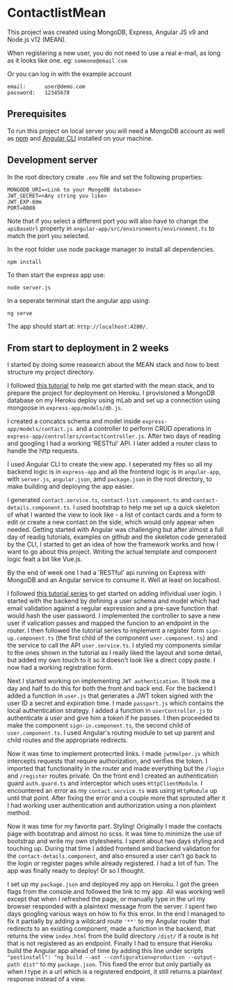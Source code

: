 # ContactlistMean

This project was created using MongoDB, Express, Angular JS v9 and Node.js v12 (MEAN).

When registering a new user, you do not need to use a real e-mail, as long as it looks like one. eg: `someone@email.com`

Or you can log in with the example account
```
email:      user@demo.com
password:   12345678

```

## Prerequisites

To run this project on local server you will need a MongoDB account as well as [npm](https://docs.npmjs.com/) and [Angular CLI](https://angular.io/cli) installed on your machine.

## Development server

In the root directory create `.env` file and set the following properties:

```
MONGODB_URI=<Link to your MongoDB database>
JWT_SECRET=<Any string you like>
JWT_EXP-60m
PORT=8080
```

Note that if you select a different port you will also have to change the `apiBaseUrl` property in `angular-app/src/environments/environment.ts` to match the port you selected.

In the root folder use node package manager to install all dependencies.

```
npm install
```

To then start the express app use:

```
node server.js
```

In a seperate terminal start the angular app using:

```
ng serve
```

The app should start at: `http://localhost:4200/`.

## From start to deployment in 2 weeks

I started by doing some reasearch about the MEAN stack and how to best structure my project directory.

I followed [this tutorial](https://devcenter.heroku.com/articles/mean-apps-restful-api) to help me get started with the mean stack, and to prepare the project for deployment on Heroku. I provisioned a MongoDB database on my Heroku deploy using mLab and set up a connection using mongoose in `express-app/models/db.js`.

I created a concatcs schema and model inside `express-app/models/contact.js`. and a controller to perform CRUD operations in `express-app/controllers/contactController.js`. After two days of reading and googling I had a working 'RESTful' API. I later added a router class to handle the http requests.

I used Angular CLI to create the view app. I seperated my files so all my backend logic is in `express-app` and all the frontend logic is in `angular-app`, with `server.js`, `angular.json`, amd `package.json` in the root directory, to make building and deploying the app easier.

I generated `contact.service.ts`, `contact-list.component.ts` and `contact-details.component.ts`. I used bootstrap to help me set up a quick skeleton of what I wanted the view to look like - a list of contact cards and a form to edit or create a new contact on the side, which would only appear when needed. Getting started with Angular was challenging but after almost a full day of readig tutorials, examples on github and the skeleton code generated by the CLI, I started to get an idea of how the framework works and how I want to go about this project. Writing the actual template and component logic fealt a bit like Vue.js.

By the end of week one I had a 'RESTful' api running on Express with MongoDB and an Angular service to consume it. Well at least on localhost.

I followed [this tutorial series](http://www.codaffection.com/mean-stack-article/mean-stack-user-registration-backend/) to get started on adding infividual user login. I started with the backend by defining a user schema and model which had email validation against a regular expression and a pre-save function that would hash the user password. I implemented the controller to save a new user if valication passes and mapped the funcion to an endpoint in the router. I then followed the tutorial series to implement a register form `sign-up.component.ts` (the first child of the component `user.component.ts`) and the service to call the API `user.service.ts`. I styled my components similar to the ones shown in the tutorial as I really liked the layout and some detail, but added my own touch to it so it doesn't look like a direct copy paste. I now had a working registration form.

Next I started working on implementing `JWT authentication`. It took me a day and half to do this for both the front and back end. For the backend I added a function in `user.js` that generates a JWT token signed with the user ID a secret and expiration time. I made `passport.js` which contains the local authentication strategy. I added a function in `userController.js` to authenticate a user and give him a token if he passes. I then proceeded to make the component `sign-in.component.ts`, the second child of `user.component.ts`. I used Angular's routing module to set up parent and child routes and the appropriate redirects. 

Now it was time to implement protecrted links. I made `jwtHelper.js` which intercepts requests that require authorization, and verifies the token. I imported that functionality in the router and made everything but the `/login` and `/register` routes private. On the front end I created an authentication guard `auth.guard.ts` and interceptor which uses `HttpClientModule`. I encountered an error as my `contact.service.ts` was using `HttpModule` up until that point. After fixing the error and a couple more that sprouted after it I had working user authentication and authorization using a non plaintext method.

Now it was time for my favorite part. Styling! Originally I made the contacts page with bootstrap and almost no scss. It was time to minimize the use of bootstrap and write my own stylesheets. I spent about two days styling and touching up. During that time I added frontend amd backend validation for the `contact-details.component`, and also ensured a user can't go back to the login or register pages while already registered. I had a lot of fun. The app was finally ready to deploy! Or so I thought. 

I set up my `package.json` and deployed my app on Heroku. I got the green flags from the console and followed the link to my app. All was working well except that when I refreshed the page, or manually type in the url my browser responded with a plaintext message from the server. I spent two days googling various ways on how to fix this error. In the end I managed to fix it partially by adding a wildcard route `'**'` to my Angular router that redirects to an existing component, made a function in the backend, that returns the view `index.html` from the build directory `/dist/` if a route is hit that is not registered as an endpoint. Finally I had to ensure that Heroku build the Angular app ahead of time by adding this line under scripts `"postinstall": "ng build --aot --configuration=production --output-path dist"`  to my `package.json`. This fixed the error but only partially as when I type in a url which is a registered endpoint, it still returns a plaintext response instead of a view.